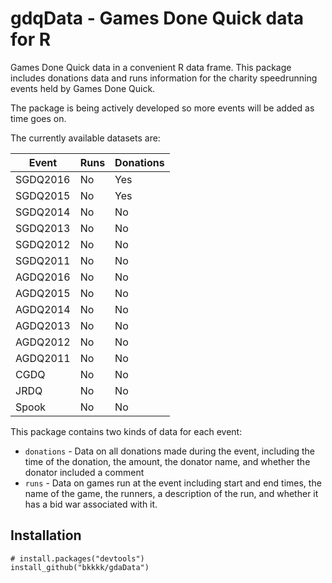 # gdqData - Games Done Quick data for R

Games Done Quick data in a convenient R data frame. This package includes donations data and runs information for the charity speedrunning events held by Games Done Quick.

The package is being actively developed so more events will be added as time goes on.

The currently available datasets are:

| Event | Runs | Donations |
|---|---|---|
| SGDQ2016 | No | Yes |
| SGDQ2015 | No | Yes |
| SGDQ2014 | No | No |
| SGDQ2013 | No | No |
| SGDQ2012 | No | No |
| SGDQ2011 | No | No |
| AGDQ2016 | No | No |
| AGDQ2015 | No | No |
| AGDQ2014 | No | No |
| AGDQ2013 | No | No |
| AGDQ2012 | No | No |
| AGDQ2011 | No | No |
| CGDQ | No | No |
| JRDQ | No | No |
| Spook | No | No |

This package contains two kinds of data for each event:

* `donations` - Data on all donations made during the event, including the time of the donation, the amount, the donator name, and whether the donator included a comment
* `runs` - Data on games run at the event including start and end times, the name of the game, the runners, a description of the run, and whether it has a bid war associated with it.

## Installation

```
# install.packages("devtools")
install_github("bkkkk/gdaData")
```
